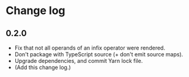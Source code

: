 # Change log

## 0.2.0

* Fix that not all operands of an infix operator were rendered.
* Don't package with TypeScript source (+ don't emit source maps).
* Upgrade dependencies, and commit Yarn lock file.
* (Add this change log.)

